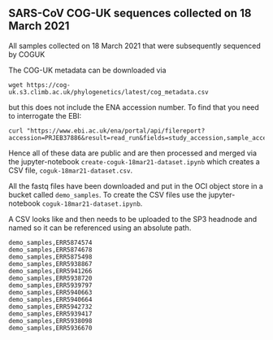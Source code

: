 ## SARS-CoV COG-UK sequences collected on 18 March 2021

All samples collected on 18 March 2021 that were subsequently sequenced by COGUK

The COG-UK metadata can be downloaded via

```
wget https://cog-uk.s3.climb.ac.uk/phylogenetics/latest/cog_metadata.csv
```

but this does not include the ENA accession number. To find that you need to interrogate the EBI:

```
curl "https://www.ebi.ac.uk/ena/portal/api/filereport?accession=PRJEB37886&result=read_run&fields=study_accession,sample_accession,secondary_sample_accession,experiment_accession,run_accession,fastq_ftp&limit=500000&format=tsv&download=true"
```

Hence all of these data are public and are then processed and merged via the jupyter-notebook `create-coguk-18mar21-dataset.ipynb` which creates a CSV file, `coguk-18mar21-dataset.csv`.

All the fastq files have been downloaded and put in the OCI object store in a bucket called `demo_samples`. To create the CSV files use the  jupyter-notebook `coguk-18mar21-dataset.ipynb`.

A CSV looks like and then needs to be uploaded to the SP3 headnode and named so it can be referenced using an absolute path.

```
demo_samples,ERR5874574
demo_samples,ERR5874678
demo_samples,ERR5875498
demo_samples,ERR5938867
demo_samples,ERR5941266
demo_samples,ERR5938720
demo_samples,ERR5939797
demo_samples,ERR5940663
demo_samples,ERR5940664
demo_samples,ERR5942732
demo_samples,ERR5939417
demo_samples,ERR5938098
demo_samples,ERR5936670
```
